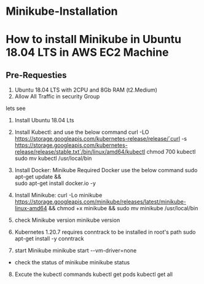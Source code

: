 # Minikube-Installation

# How to install Minikube in Ubuntu 18.04 LTS in AWS EC2 Machine 

##  Pre-Requesties

1. Ubuntu 18.04 LTS with 2CPU and 8Gb RAM (t2.Medium)
2. Allow All Traffic in security Group


lets see 

1. Install Ubuntu 18.04 Lts 

2. Install Kubectl: and use the below command 
curl -LO https://storage.googleapis.com/kubernetes-release/release/`curl -s https://storage.googleapis.com/kubernetes-release/release/stable.txt`/bin/linux/amd64/kubectl
chmod 700 kubectl
sudo mv kubectl /usr/local/bin

3. Install Docker: Minikube Required Docker use the below command
sudo apt-get update && \
sudo apt-get install docker.io -y

4. Install Minikube: 
curl -Lo minikube https://storage.googleapis.com/minikube/releases/latest/minikube-linux-amd64 && chmod +x minikube && sudo mv minikube /usr/local/bin
 
5. check Minikube version
minikube version

6. Kubernetes 1.20.7 requires conntrack to be installed in root's path
sudo apt-get install -y conntrack

7. start Minikube 
minikube start --vm-driver=none

* check the status of minikube
minikube status
 
8. Excute the kubectl commands
kubectl get pods 
kubectl get all          


